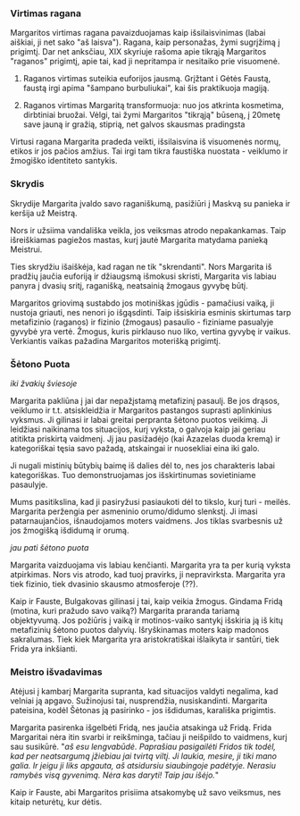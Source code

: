 ### Virtimas ragana
Margaritos virtimas ragana pavaizduojamas kaip išsilaisvinimas (labai aiškiai, ji net sako "aš laisva"). Ragana, kaip personažas, žymi sugrįžimą į prigimtį. Dar net anksčiau, XIX skyriuje rašoma apie tikrąją Margaritos "raganos" prigimtį, apie tai, kad ji nepritampa ir nesitaiko prie visuomenė. 

1. Raganos virtimas suteikia euforijos jausmą. Grįžtant i Gėtės Faustą, faustą irgi apima "šampano burbuliukai", kai šis praktikuoja magiją.

2. Raganos virtimas Margaritą transformuoja: nuo jos atkrinta kosmetima, dirbtiniai bruožai. Vėlgi, tai žymi Margaritos "tikrąją" būseną, į 20metę save jauną ir gražią, stiprią, net galvos skausmas pradingsta

Virtusi ragana Margarita pradeda veikti, išsilaisvina iš visuomenės normų, etikos ir jos pačios amžius. Tai irgi tam tikra faustiška nuostata - veiklumo ir žmogiško identiteto santykis. 
### Skrydis

Skrydije Margarita įvaldo savo raganiškumą, pasižiūri į Maskvą su panieka ir keršija už Meistrą. 

Nors ir užsiima vandališka veikla, jos veiksmas atrodo nepakankamas. Taip išreiškiamas pagiežos mastas, kurį jautė Margarita matydama panieką Meistrui. 

Ties skrydžiu išaiškėja, kad ragan ne tik "skrendanti". Nors Margarita iš pradžių jaučia euforiją ir džiaugsmą išmokusi skristi, Margarita vis labiau panyra į dvasių sritį, raganišką, neatsainią žmogaus gyvybę būtį.

Margaritos griovimą sustabdo jos motiniškas įgūdis - pamačiusi vaiką, ji nustoja griauti, nes nenori jo išgąsdinti. Taip išsiskiria esminis skirtumas tarp metafizinio (raganos) ir fizinio (žmogaus) pasaulio - fiziniame pasualyje gyvybė yra vertė. Žmogus, kuris pirklauso nuo liko, vertina gyvybę ir vaikus. Verkiantis vaikas pažadina Margaritos moterišką prigimtį.

### Šėtono Puota

*iki žvakių šviesoje*

Margarita pakliūna į jai dar nepažįstamą metafizinį pasaulį. Be jos drąsos, veiklumo ir t.t. atsiskleidžia ir Margaritos pastangos suprasti aplinkinius vyksmus. Ji gilinasi ir labai greitai perpranta šėtono puotos veikimą. Ji leidžiasi naikinama tos situacijos, kurį vyksta, o galvoja kaip jai geriau atitikta priskirtą vaidmenį. Jį jau pasižadėjo (kai Azazelas duoda kremą) ir kategoriškai tęsia savo pažadą, atskaingai ir nuosekliai eina iki galo. 

Ji nugali mistinių būtybių baimę iš dalies dėl to, nes jos charakteris labai kategoriškas. Tuo demonstruojamas jos išskirtinumas sovietiniame pasaulyje. 

Mums pasitikslina, kad ji pasiryžusi pasiaukoti dėl to tikslo, kurį turi - meilės. Margarita peržengia per asmeninio orumo/didumo slenkstį. Ji imasi patarnaujančios, išnaudojamos moters vaidmens. Jos tiklas svarbesnis už jos žmogišką išdidumą ir orumą.

*jau pati šėtono puota*

Margarita vaizduojama vis labiau kenčianti. Margarita yra ta per kurią vyksta atpirkimas. Nors vis atrodo, kad tuoj pravirks, ji nepravirksta. Margarita yra tiek fizinio, tiek dvasinio skausmo atmosferoje (??). 

Kaip ir Fauste, Bulgakovas gilinasi į tai, kaip veikia žmogus. Gindama Fridą (motina, kuri pražudo savo vaiką?) Margarita praranda tariamą objektyvumą. Jos požiūris į vaiką ir motinos-vaiko santykį išskiria ją iš kitų metafizinių šėtono puotos dalyvių. Išryškinamas moters kaip madonos sakralumas. Tiek kiek Margarita yra aristokratiškai išlaikyta ir santūri, tiek Frida yra inkšianti. 
### Meistro išvadavimas

Atėjusi į kambarį Margarita supranta, kad situacijos valdyti negalima, kad velniai ją apgavo. Sužinojusi tai, nusprendžia, nusiskandinti. Margarita pateisina, kodėl Šėtonas ją pasirinko - jos išdidumas, karališka prigimtis. 

Margarita pasirenka išgelbėti Fridą, nes jaučia atsakinga už Fridą. Frida Margaritai nėra itin svarbi ir reikšminga, tačiau ji neišpildo to vaidmens, kurį sau susikūrė. "*aš esu lengvabūdė. Paprašiau pasigailėti Fridos tik todėl, kad per neatsargumą įžiebiau jai tvirtą viltį. Ji laukia, mesire, ji tiki mano galia. Ir jeigu ji liks apgauta, aš atsidursiu siaubingoje padėtyje. Nerasiu ramybės visą gyvenimą. Nėra kas daryti! Taip jau išėjo.*"

Kaip ir Fauste, abi Margaritos prisiima atsakomybę už savo veiksmus, nes kitaip neturėtų, kur dėtis.